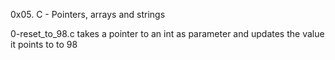 0x05. C - Pointers, arrays and strings

0-reset_to_98.c
takes a pointer to an int as parameter and updates the value it points to to 98

